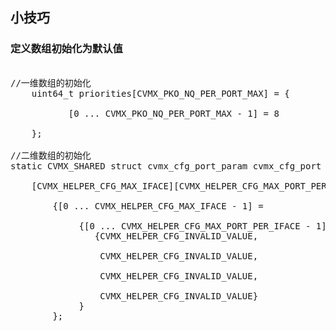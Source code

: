 <!---C语言-->


## 小技巧

### 定义数组初始化为默认值

<pre class="brush:c">

//一维数组的初始化
    uint64_t priorities[CVMX_PKO_NQ_PER_PORT_MAX] = {
           
           [0 ... CVMX_PKO_NQ_PER_PORT_MAX - 1] = 8 
           
    };

//二维数组的初始化
static CVMX_SHARED struct cvmx_cfg_port_param cvmx_cfg_port

    [CVMX_HELPER_CFG_MAX_IFACE][CVMX_HELPER_CFG_MAX_PORT_PER_IFACE] =

        {[0 ... CVMX_HELPER_CFG_MAX_IFACE - 1] =

             {[0 ... CVMX_HELPER_CFG_MAX_PORT_PER_IFACE - 1] =
                {CVMX_HELPER_CFG_INVALID_VALUE,

                 CVMX_HELPER_CFG_INVALID_VALUE,

                 CVMX_HELPER_CFG_INVALID_VALUE,

                 CVMX_HELPER_CFG_INVALID_VALUE}
             }
        };

</pre>


